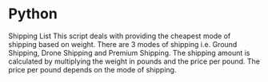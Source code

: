 # Python
Shipping List
This script deals with providing the cheapest mode of shipping based on weight.
There are 3 modes of shipping i.e. Ground Shipping, Drone Shipping and Premium Shipping.
The shipping amount is calculated by multiplying the weight in pounds and the price per pound.
The price per pound depends on the mode of shipping.

